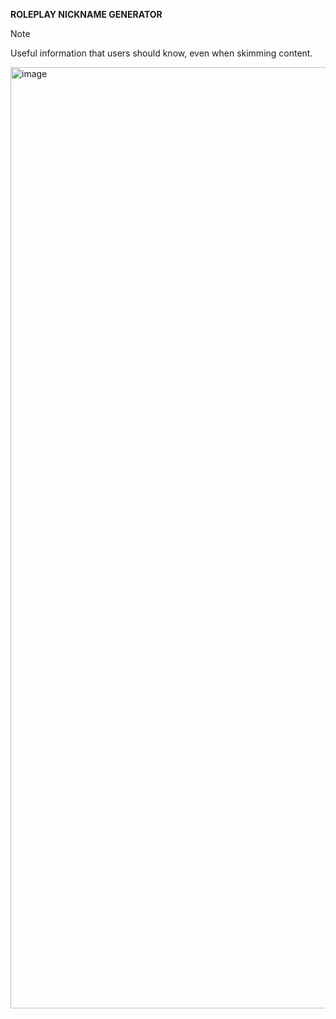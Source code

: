 **ROLEPLAY NICKNAME GENERATOR**

> [!NOTE]
> Useful information that users should know, even when skimming content.


<img width="1506" alt="image" src="https://github.com/juicebucket/nickgenerator/assets/92608350/2f5ff581-e18c-4f15-a44c-b991a9c1aff1">
